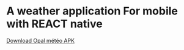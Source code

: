 # A weather application For mobile with REACT native

<a id="raw-url" href="https://github.com/xive30/opal-meteo/raw/main/opalMeteo.apk">Download Opal météo APK</a>